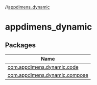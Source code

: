 //[appdimens_dynamic](README.md)

# appdimens_dynamic

## Packages

| Name |
|---|
| [com.appdimens.dynamic.code](appdimens_dynamic/com.appdimens.dynamic.code/README.md) |
| [com.appdimens.dynamic.compose](appdimens_dynamic/com.appdimens.dynamic.compose/README.md) |